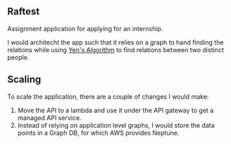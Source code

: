 ## Raftest

Assignment application for applying for an internship.

I would architecht the app such that it relies on a graph to hand finding the relations while using [Yen's Algorithm](https://en.wikipedia.org/wiki/Yen%27s_algorithm) to
find relations between two distinct people.

## Scaling
To scale the application, there are a couple of changes I would make:
1. Move the API to a lambda and use it under the API gateway to get a managed API service.
2. Instead of relying on application level graphs, I would store the data points in a Graph DB, for which AWS provides Neptune.
